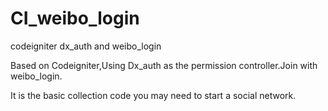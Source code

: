 CI_weibo_login
==============

codeigniter dx_auth and weibo_login

Based on Codeigniter,Using Dx_auth as the permission controller.Join with weibo_login.

It is the basic collection code you may need to start a social network.
